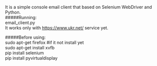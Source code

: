 It is a simple console email client that based on Selenium WebDriver and Python.  
#####Running:  
	email_client.py  
It works only with https://www.ukr.net/ service yet.  

#####Before using:  
	sudo apt-get firefox #if it not install yet  
	sudo apt-get install xvfb  
	pip install selenium  
	pip install pyvirtualdisplay  

